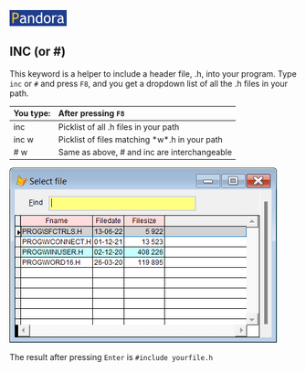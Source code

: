 [![Pandora](Images/pandora2.png)](../README.md)

## INC (or #)

This keyword is a helper to include a header file, .h, into your program. Type `inc` or `#` and press `F8`, and you get a dropdown list of all the .h files in your path.

| You type:  | After pressing `F8`                                                                  |
|:----------|:--------------------------------------------------------------------------------------|
| inc | Picklist of all .h files in your path |
| inc w | Picklist of files matching \*w\*.h in your path |
| # w | Same as above, \# and inc are interchangeable   |


![inc](Images/paninc.png)

The result after pressing `Enter` is `#include yourfile.h`


